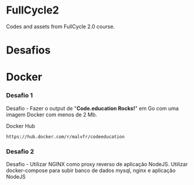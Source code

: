 # FullCycle2

Codes and assets from FullCycle 2.0 course.

# Desafios

# Docker

### Desafio 1

Desafio - Fazer o output de "**Code.education Rocks!**" em Go com uma imagem Docker com menos de 2 Mb.

Docker Hub

`https://hub.docker.com/r/malvfr/codeeducation`

### Desafio 2

Desafio - Utilizar NGINX como proxy reverso de aplicação NodeJS.
Utilizar docker-compose para subir banco de dados mysql, nginx e aplicação NodeJS
